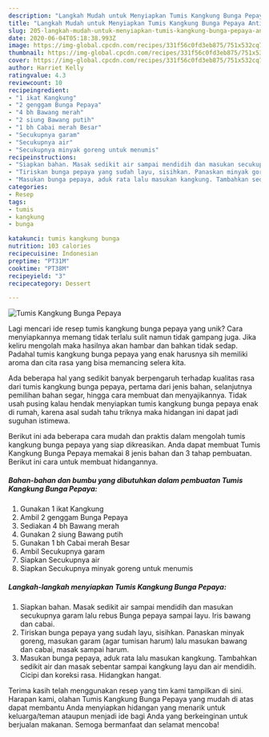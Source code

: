 ```yaml
---
description: "Langkah Mudah untuk Menyiapkan Tumis Kangkung Bunga Pepaya Anti Gagal"
title: "Langkah Mudah untuk Menyiapkan Tumis Kangkung Bunga Pepaya Anti Gagal"
slug: 205-langkah-mudah-untuk-menyiapkan-tumis-kangkung-bunga-pepaya-anti-gagal
date: 2020-06-04T05:18:38.993Z
image: https://img-global.cpcdn.com/recipes/331f56c0fd3eb875/751x532cq70/tumis-kangkung-bunga-pepaya-foto-resep-utama.jpg
thumbnail: https://img-global.cpcdn.com/recipes/331f56c0fd3eb875/751x532cq70/tumis-kangkung-bunga-pepaya-foto-resep-utama.jpg
cover: https://img-global.cpcdn.com/recipes/331f56c0fd3eb875/751x532cq70/tumis-kangkung-bunga-pepaya-foto-resep-utama.jpg
author: Harriet Kelly
ratingvalue: 4.3
reviewcount: 10
recipeingredient:
- "1 ikat Kangkung"
- "2 genggam Bunga Pepaya"
- "4 bh Bawang merah"
- "2 siung Bawang putih"
- "1 bh Cabai merah Besar"
- "Secukupnya garam"
- "Secukupnya air"
- "Secukupnya minyak goreng untuk menumis"
recipeinstructions:
- "Siapkan bahan. Masak sedikit air sampai mendidih dan masukan secukupnya garam lalu rebus Bunga pepaya sampai layu. Iris bawang dan cabai."
- "Tiriskan bunga pepaya yang sudah layu, sisihkan. Panaskan minyak goreng, masukan garam (agar tumisan harum) lalu masukan bawang dan cabai, masak sampai harum."
- "Masukan bunga pepaya, aduk rata lalu masukan kangkung. Tambahkan sedikit air dan masak sebentar sampai kangkung layu dan air mendidih. Cicipi dan koreksi rasa. Hidangkan hangat."
categories:
- Resep
tags:
- tumis
- kangkung
- bunga

katakunci: tumis kangkung bunga 
nutrition: 103 calories
recipecuisine: Indonesian
preptime: "PT31M"
cooktime: "PT38M"
recipeyield: "3"
recipecategory: Dessert

---
```



![Tumis Kangkung Bunga Pepaya](https://img-global.cpcdn.com/recipes/331f56c0fd3eb875/751x532cq70/tumis-kangkung-bunga-pepaya-foto-resep-utama.jpg)

Lagi mencari ide resep tumis kangkung bunga pepaya yang unik? Cara menyiapkannya memang tidak terlalu sulit namun tidak gampang juga. Jika keliru mengolah maka hasilnya akan hambar dan bahkan tidak sedap. Padahal tumis kangkung bunga pepaya yang enak harusnya sih memiliki aroma dan cita rasa yang bisa memancing selera kita.

Ada beberapa hal yang sedikit banyak berpengaruh terhadap kualitas rasa dari tumis kangkung bunga pepaya, pertama dari jenis bahan, selanjutnya pemilihan bahan segar, hingga cara membuat dan menyajikannya. Tidak usah pusing kalau hendak menyiapkan tumis kangkung bunga pepaya enak di rumah, karena asal sudah tahu triknya maka hidangan ini dapat jadi suguhan istimewa.




Berikut ini ada beberapa cara mudah dan praktis dalam mengolah tumis kangkung bunga pepaya yang siap dikreasikan. Anda dapat membuat Tumis Kangkung Bunga Pepaya memakai 8 jenis bahan dan 3 tahap pembuatan. Berikut ini cara untuk membuat hidangannya.

<!--inarticleads1-->

##### Bahan-bahan dan bumbu yang dibutuhkan dalam pembuatan Tumis Kangkung Bunga Pepaya:

1. Gunakan 1 ikat Kangkung
1. Ambil 2 genggam Bunga Pepaya
1. Sediakan 4 bh Bawang merah
1. Gunakan 2 siung Bawang putih
1. Gunakan 1 bh Cabai merah Besar
1. Ambil Secukupnya garam
1. Siapkan Secukupnya air
1. Siapkan Secukupnya minyak goreng untuk menumis




<!--inarticleads2-->

##### Langkah-langkah menyiapkan Tumis Kangkung Bunga Pepaya:

1. Siapkan bahan. Masak sedikit air sampai mendidih dan masukan secukupnya garam lalu rebus Bunga pepaya sampai layu. Iris bawang dan cabai.
1. Tiriskan bunga pepaya yang sudah layu, sisihkan. Panaskan minyak goreng, masukan garam (agar tumisan harum) lalu masukan bawang dan cabai, masak sampai harum.
1. Masukan bunga pepaya, aduk rata lalu masukan kangkung. Tambahkan sedikit air dan masak sebentar sampai kangkung layu dan air mendidih. Cicipi dan koreksi rasa. Hidangkan hangat.




Terima kasih telah menggunakan resep yang tim kami tampilkan di sini. Harapan kami, olahan Tumis Kangkung Bunga Pepaya yang mudah di atas dapat membantu Anda menyiapkan hidangan yang menarik untuk keluarga/teman ataupun menjadi ide bagi Anda yang berkeinginan untuk berjualan makanan. Semoga bermanfaat dan selamat mencoba!
